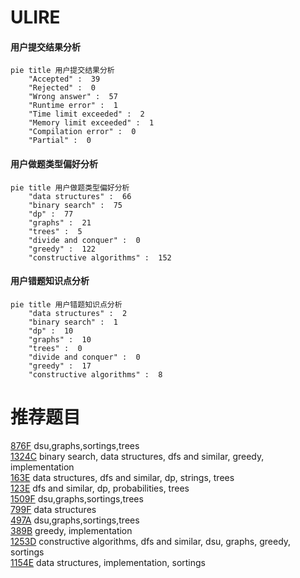 # ULIRE

<!-- tabs:start -->



#### **用户提交结果分析**

```mermaid
pie title 用户提交结果分析
    "Accepted" :  39
    "Rejected" :  0
    "Wrong answer" :  57
    "Runtime error" :  1
    "Time limit exceeded" :  2
    "Memory limit exceeded" :  1
    "Compilation error" :  0
    "Partial" :  0
```

#### **用户做题类型偏好分析**

```mermaid
pie title 用户做题类型偏好分析
    "data structures" :  66
    "binary search" :  75
    "dp" :  77
    "graphs" :  21
    "trees" :  5
    "divide and conquer" :  0
    "greedy" :  122
    "constructive algorithms" :  152
```
#### **用户错题知识点分析**

```mermaid
pie title 用户错题知识点分析
    "data structures" :  2
    "binary search" :  1
    "dp" :  10
    "graphs" :  10
    "trees" :  0
    "divide and conquer" :  0
    "greedy" :  17
    "constructive algorithms" :  8
```



<!-- tabs:end -->
# 推荐题目
[876F](https://codeforces.com/contest/876/problem/F)		dsu,graphs,sortings,trees		  
[1324C](https://codeforces.com/contest/1324/problem/C)		binary search,
                        data structures,
                        dfs and similar,
                        greedy,
                        implementation		  
[163E](https://codeforces.com/contest/163/problem/E)		data structures,
                        dfs and similar,
                        dp,
                        strings,
                        trees		  
[123E](https://codeforces.com/contest/123/problem/E)		dfs and similar,
                        dp,
                        probabilities,
                        trees		  
[1509F](https://codeforces.com/contest/1509/problem/F)		dsu,graphs,sortings,trees		  
[799F](https://codeforces.com/contest/799/problem/F)		data structures		  
[497A](https://codeforces.com/contest/497/problem/A)		dsu,graphs,sortings,trees		  
[389B](https://codeforces.com/contest/389/problem/B)		greedy,
                        implementation		  
[1253D](https://codeforces.com/contest/1253/problem/D)		constructive algorithms,
                        dfs and similar,
                        dsu,
                        graphs,
                        greedy,
                        sortings		  
[1154E](https://codeforces.com/contest/1154/problem/E)		data structures,
                        implementation,
                        sortings		  
